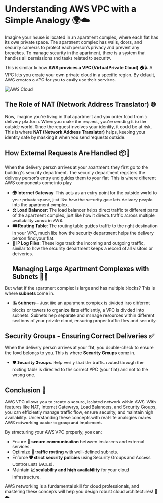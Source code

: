 # Understanding AWS VPC with a Simple Analogy 🌍☁️

Imagine your house is located in an apartment complex, where each flat has its own private space. The apartment complex has walls, doors, and security cameras to protect each person’s privacy and prevent any breaches. To manage security in the apartment, there is a system that handles all permissions and tasks related to security.

This is similar to how **AWS provides a VPC (Virtual Private Cloud) 🏠🔒.** A VPC lets you create your own private cloud in a specific region. By default, AWS creates a VPC for you to easily use their services.

![AWS Cloud](https://media.giphy.com/media/ZVik7pBtu9dNS/giphy.gif)

## The Role of NAT (Network Address Translator) 🌐
Now, imagine you’re living in that apartment and you order food from a delivery platform. When you make the request, you're sending it to the outside world. Since the request involves your identity, it could be at risk. This is where **NAT (Network Address Translator)** helps, keeping your identity safe by masking it when you send requests outside.

## How External Requests Are Handled 📦🚪
When the delivery person arrives at your apartment, they first go to the building's security department. The security department registers the delivery person’s entry and guides them to your flat. This is where different AWS components come into play:

- **🌍 Internet Gateway**: This acts as an entry point for the outside world to your private space, just like how the security gate lets delivery people into the apartment complex.
- **⚖️ Load Balancer**: The load balancer helps direct traffic to different parts of the apartment complex, just like how it directs traffic across multiple availability zones in AWS.
- **🛤️ Routing Table**: The routing table guides traffic to the right destination in your VPC, much like how the security department helps the delivery person find your flat.
- **📜 IP Log Files**: These logs track the incoming and outgoing traffic, similar to how the security department keeps a record of all visitors or deliveries.
  ## Managing Large Apartment Complexes with Subnets 🏢🏢
But what if the apartment complex is large and has multiple blocks? This is where **subnets** come in.

- **🏗️ Subnets** – Just like an apartment complex is divided into different blocks or towers to organize flats efficiently, a VPC is divided into subnets. Subnets help separate and manage resources within different sections of your private cloud, ensuring proper traffic flow and security.

## Security Groups - Ensuring Correct Deliveries ✅
When the delivery person arrives at your flat, you double-check to ensure the food belongs to you. This is where **Security Groups** come in.

- **🛡️ Security Groups**: Help verify that the traffic routed through the routing table is directed to the correct VPC (your flat) and not to the wrong one.

## Conclusion 🚀
AWS VPC allows you to create a secure, isolated network within AWS. With features like NAT, Internet Gateways, Load Balancers, and Security Groups, you can efficiently manage traffic flow, ensure security, and maintain high availability. Understanding these concepts with real-life analogies makes AWS networking easier to grasp and implement.

By structuring your AWS VPC properly, you can:
- Ensure **🔐 secure communication** between instances and external services.
- Optimize **🚦 traffic routing** with well-defined subnets.
- Enforce **🛡️ strict security policies** using Security Groups and Access Control Lists (ACLs).
- Maintain **📈 scalability and high availability** for your cloud infrastructure.

AWS networking is a fundamental skill for cloud professionals, and mastering these concepts will help you design robust cloud architectures! 🌟☁️
```


